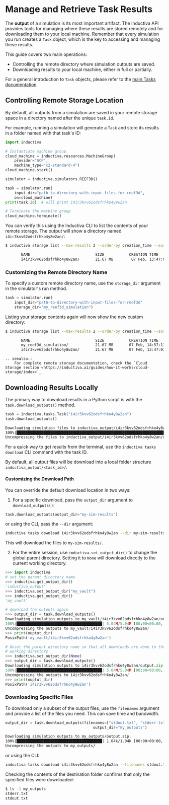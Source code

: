 # Manage and Retrieve Task Results

The **output** of a simulation is its most important artifact. The Inductiva API provides tools for managing where these results are stored remotely and for downloading them to your local machine. Remember that every simulation you run creates a `Task` object, which is the key to accessing and managing these results.

This guide covers two main operations:
 * Controlling the remote directory where simulation outputs are saved.
 * Downloading results to your local machine, either in full or partially.

For a general introduction to `Task` objects, please refer to the [main Tasks documentation](index.md).

## Controlling Remote Storage Location

By default, all outputs from a simulation are saved in your remote storage space in a directory named after the unique `task.id`.

For example, running a simulation will generate a `Task` and store its results in a folder named with that task's ID:

```python
import inductiva

# Instantiate machine group
cloud_machine = inductiva.resources.MachineGroup(
    provider="GCP",
    machine_type="c2-standard-4")
cloud_machine.start()

simulator = inductiva.simulators.REEF3D()

task = simulator.run(
    input_dir="path-to-directory-with-input-files-for-reef3d",
    on=cloud_machine)
print(task.id)  # will print i4ir3kvv62odsfrhko4y8w2an

# Terminate the machine group
cloud_machine.terminate()
```

You can verify this using the Inductiva CLI to list the contents of your remote storage. The output will show a directory named `i4ir3kvv62odsfrhko4y8w2an/`:

```bash
$ inductiva storage list --max-results 2 --order-by creation_time --sort-order desc

       NAME                             SIZE           CREATION TIME
       i4ir3kvv62odsfrhko4y8w2an/       21.67 MB        07 Feb, 13:47:03

```

### Customizing the Remote Directory Name

To specify a custom remote directory name, use the `storage_dir` argument in the simulator's run method.

```python
task = simulator.run(
    input_dir="path-to-directory-with-input-files-for-reef3d"
    storage_dir="my_reef3d_simulation")
```

Listing your storage contents again will now show the new custom directory:

```bash
$ inductiva storage list --max-results 2 --order-by creation_time --sort-order desc

       NAME                             SIZE           CREATION TIME
       my_reef3d_simulation/            21.67 MB       07 Feb, 14:57:11
       i4ir3kvv62odsfrhko4y8w2an/       21.67 MB       07 Feb, 13:47:03

```

````{eval-rst}
.. seealso::
    For complete remote storage documentation, check the `Cloud Storage section <https://inductiva.ai/guides/how-it-works/cloud-storage/index>`_
````


## Downloading Results Locally
The primary way to download results in a Python script is with the `task.download_outputs()` method.

```python
task = inductiva.tasks.Task("i4ir3kvv62odsfrhko4y8w2an")
task.download_outputs()
```

````sh
Downloading simulation files to inductiva_output/i4ir3kvv62odsfrhko4y8w2an/outputs/output.zip...
100%|██████████████████████████████████████████████████████████████████████████████████████████████████████████████████████████████████████████████████████████████████████████████████████████████████████████████████████| 56.5M/56.5M [00:01<00:00, 49.5MB/s]
Uncompressing the files to inductiva_output/i4ir3kvv62odsfrhko4y8w2an/outputs...
````

For a quick way to get results from the terminal, use the `inductiva tasks download` CLI command with the task ID.

By default, all output files will be download into a local folder structure `inductiva_output/<task_id>/`.

#### Customizing the Download Path

You can override the default download location in two ways:

1. For a specific download, pass the `output_dir` argument to `download_outputs()`: 

```python
task.download_outputs(output_dir="my-sim-results")
```

or using the CLI, pass the `--dir` argument:

```sh
inductiva tasks download i4ir3kvv62odsfrhko4y8w2an --dir my-sim-results
````

This will download the files to `my-sim-results/`.

2. For the entire session, use `inductiva.set_output_dir()` to change the global parent directory. Setting it to `None` will download directly to the current working directory.

```python
>>> import inductiva
# set the parent directory name
>>> inductiva.get_output_dir()
'inductiva_output'
>>> inductiva.set_output_dir("my_vault")
>>> inductiva.get_output_dir()
'my_vault'

# download the outputs again
>>> output_dir = task.download_outputs()
Downloading simulation outputs to my_vault/i4ir3kvv62odsfrhko4y8w2an/output.zip.
100%|██████████████████████████████████████| 5.04M/5.04M [00:00<00:00, 13.3MB/s]
Uncompressing the outputs to my_vault/i4ir3kvv62odsfrhko4y8w2an/
>>> print(ouptut_dir)
PosixPath('my_vault/i4ir3kvv62odsfrhko4y8w2an')

# Unset the parent directory name so that all downloads are done to the current
# working directory
>>> inductiva.set_output_dir(None)
>>> output_dir = task.download_outputs()
Downloading simulation outputs to i4ir3kvv62odsfrhko4y8w2an/output.zip.
100%|██████████████████████████████████████| 5.04M/5.04M [00:00<00:00, 13.3MB/s]
Uncompressing the outputs to i4ir3kvv62odsfrhko4y8w2an/
>>> print(ouptut_dir)
PosixPath('i4ir3kvv62odsfrhko4y8w2an')
```

### Downloading Specific Files

To download only a subset of the output files, use the `filenames` argument and provide a list of the files you need. This can save time and bandwidth.

````python
output_dir = task.download_outputs(filenames=["stdout.txt", "stderr.txt"]
                                       output_dir="my_outputs")
````

````sh
Downloading simulation outputs to my_outputs/output.zip.
100%|██████████████████████████████████████| 1.04k/1.04k [00:00<00:00, 671kB/s]
Uncompressing the outputs to my_outputs/
````

or using the CLI:

```sh
inductiva tasks download i4ir3kvv62odsfrhko4y8w2an --filenames stdout.txt stderr.txt --dir my_outputs
````

Checking the contents of the destination folder confirms that only the specified files were downloaded:

```bash
$ ls -1 my_outputs
stderr.txt
stdout.txt
```


